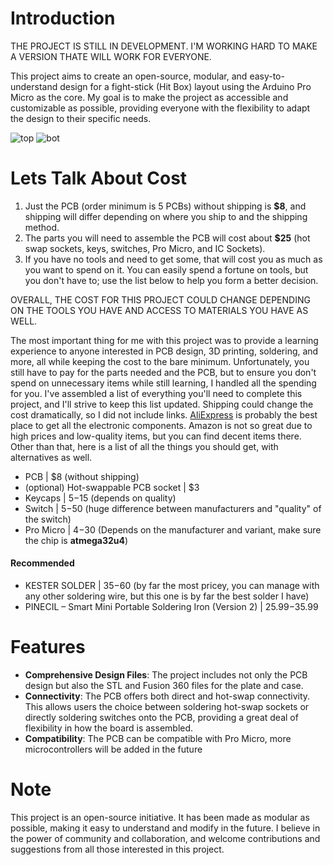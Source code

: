 # Introduction
THE PROJECT IS STILL IN DEVELOPMENT. I'M WORKING HARD TO MAKE A VERSION THATE WILL WORK FOR EVERYONE.

This project aims to create an open-source, modular, and easy-to-understand design for a fight-stick (Hit Box) layout using the Arduino Pro Micro as the core.
My goal is to make the project as accessible and customizable as possible, providing everyone with the flexibility to adapt the design to their specific needs.

![top](https://github.com/Taialt97/mini-hitbox-pcb/assets/45160819/a9b5a59a-0500-422f-be36-5845a719662f)
![bot](https://github.com/Taialt97/mini-hitbox-pcb/assets/45160819/0649b3d5-1120-448b-bb93-668e5914f3f8)

# Lets Talk About Cost

1. Just the PCB (order minimum is 5 PCBs) without shipping is **$8**, and shipping will differ depending on where you ship to and the shipping method.
2. The parts you will need to assemble the PCB will cost about **$25** (hot swap sockets, keys, switches, Pro Micro, and IC Sockets).
3. If you have no tools and need to get some, that will cost you as much as you want to spend on it. You can easily spend a fortune on tools, but you don't have to; use the list below to help you form a better decision.

OVERALL, THE COST FOR THIS PROJECT COULD CHANGE DEPENDING ON THE TOOLS YOU HAVE AND ACCESS TO MATERIALS YOU HAVE AS WELL.

The most important thing for me with this project was to provide a learning experience to anyone interested in PCB design, 3D printing, soldering, and more, all while keeping the cost to the bare minimum. Unfortunately, you still have to pay for the parts needed and the PCB, but to ensure you don't spend on unnecessary items while still learning, I handled all the spending for you. I've assembled a list of everything you'll need to complete this project, and I'll strive to keep this list updated. Shipping could change the cost dramatically, so I did not include links. [AliExpress](https://www.aliexpress.com) is probably the best place to get all the electronic components. Amazon is not so great due to high prices and low-quality items, but you can find decent items there. Other than that, here is a list of all the things you should get, with alternatives as well.

- PCB | $8 (without shipping)
- (optional) Hot-swappable PCB socket | $3
- Keycaps | $5-$15 (depends on quality)
- Switch | $5-$50 (huge difference between manufacturers and "quality" of the switch)
- Pro Micro | $4-$30 (Depends on the manufacturer and variant, make sure the chip is **atmega32u4**)

#### Recommended

- KESTER SOLDER | $35-$60 (by far the most pricey, you can manage with any other soldering wire, but this one is by far the best solder I have)
- PINECIL – Smart Mini Portable Soldering Iron (Version 2) | $25.99-$35.99

# Features
- **Comprehensive Design Files**: The project includes not only the PCB design but also the STL and Fusion 360 files for the plate and case.
- **Connectivity**: The PCB offers both direct and hot-swap connectivity. This allows users the choice between soldering hot-swap sockets or directly soldering switches onto the PCB, providing a great deal of flexibility in how the board is assembled.
- **Compatibility**: The PCB can be compatible with Pro Micro, more microcontrollers will be added in the future

# Note
This project is an open-source initiative. It has been made as modular as possible, making it easy to understand and modify in the future. I believe in the power of community and collaboration, and welcome contributions and suggestions from all those interested in this project.


